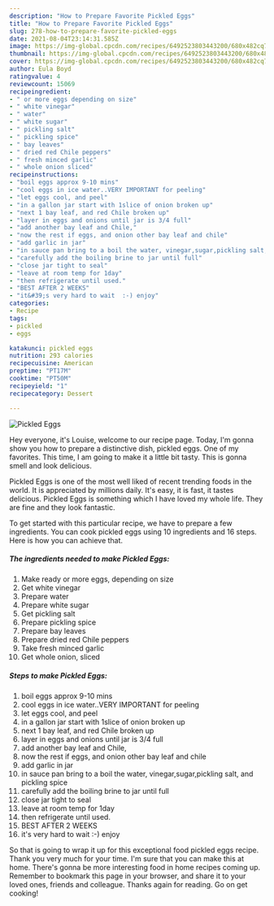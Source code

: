 ```yaml
---
description: "How to Prepare Favorite Pickled Eggs"
title: "How to Prepare Favorite Pickled Eggs"
slug: 278-how-to-prepare-favorite-pickled-eggs
date: 2021-08-04T23:14:31.585Z
image: https://img-global.cpcdn.com/recipes/6492523803443200/680x482cq70/pickled-eggs-recipe-main-photo.jpg
thumbnail: https://img-global.cpcdn.com/recipes/6492523803443200/680x482cq70/pickled-eggs-recipe-main-photo.jpg
cover: https://img-global.cpcdn.com/recipes/6492523803443200/680x482cq70/pickled-eggs-recipe-main-photo.jpg
author: Eula Boyd
ratingvalue: 4
reviewcount: 15069
recipeingredient:
- " or more eggs depending on size"
- " white vinegar"
- " water"
- " white sugar"
- " pickling salt"
- " pickling spice"
- " bay leaves"
- " dried red Chile peppers"
- " fresh minced garlic"
- " whole onion sliced"
recipeinstructions:
- "boil eggs approx 9-10 mins"
- "cool eggs in ice water..VERY IMPORTANT for peeling"
- "let eggs cool, and peel"
- "in a gallon jar start with 1slice of onion broken up"
- "next 1 bay leaf, and red Chile broken up"
- "layer in eggs and onions until jar is 3/4 full"
- "add another bay leaf and Chile,"
- "now the rest if eggs, and onion other bay leaf and chile"
- "add garlic in jar"
- "in sauce pan bring to a boil the water, vinegar,sugar,pickling salt, and pickling spice"
- "carefully add the boiling brine to jar until full"
- "close jar tight to seal"
- "leave at room temp for 1day"
- "then refrigerate until used."
- "BEST AFTER 2 WEEKS"
- "it&#39;s very hard to wait  :-) enjoy"
categories:
- Recipe
tags:
- pickled
- eggs

katakunci: pickled eggs 
nutrition: 293 calories
recipecuisine: American
preptime: "PT17M"
cooktime: "PT50M"
recipeyield: "1"
recipecategory: Dessert

---
```



![Pickled Eggs](https://img-global.cpcdn.com/recipes/6492523803443200/680x482cq70/pickled-eggs-recipe-main-photo.jpg)

Hey everyone, it's Louise, welcome to our recipe page. Today, I'm gonna show you how to prepare a distinctive dish, pickled eggs. One of my favorites. This time, I am going to make it a little bit tasty. This is gonna smell and look delicious.

Pickled Eggs is one of the most well liked of recent trending foods in the world. It is appreciated by millions daily. It's easy, it is fast, it tastes delicious. Pickled Eggs is something which I have loved my whole life. They are fine and they look fantastic.




To get started with this particular recipe, we have to prepare a few ingredients. You can cook pickled eggs using 10 ingredients and 16 steps. Here is how you can achieve that.

<!--inarticleads1-->

##### The ingredients needed to make Pickled Eggs:

1. Make ready  or more eggs, depending on size
1. Get  white vinegar
1. Prepare  water
1. Prepare  white sugar
1. Get  pickling salt
1. Prepare  pickling spice
1. Prepare  bay leaves
1. Prepare  dried red Chile peppers
1. Take  fresh minced garlic
1. Get  whole onion, sliced




<!--inarticleads2-->

##### Steps to make Pickled Eggs:

1. boil eggs approx 9-10 mins
1. cool eggs in ice water..VERY IMPORTANT for peeling
1. let eggs cool, and peel
1. in a gallon jar start with 1slice of onion broken up
1. next 1 bay leaf, and red Chile broken up
1. layer in eggs and onions until jar is 3/4 full
1. add another bay leaf and Chile,
1. now the rest if eggs, and onion other bay leaf and chile
1. add garlic in jar
1. in sauce pan bring to a boil the water, vinegar,sugar,pickling salt, and pickling spice
1. carefully add the boiling brine to jar until full
1. close jar tight to seal
1. leave at room temp for 1day
1. then refrigerate until used.
1. BEST AFTER 2 WEEKS
1. it&#39;s very hard to wait  :-) enjoy




So that is going to wrap it up for this exceptional food pickled eggs recipe. Thank you very much for your time. I'm sure that you can make this at home. There's gonna be more interesting food in home recipes coming up. Remember to bookmark this page in your browser, and share it to your loved ones, friends and colleague. Thanks again for reading. Go on get cooking!
